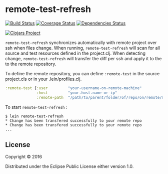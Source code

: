 # remote-test-refresh

[![Build Status](https://travis-ci.org/minhtuannguyen/remote-test-refresh.svg?branch=master)](https://travis-ci.org/minhtuannguyen/remote-test-refresh)
[![Coverage Status](https://coveralls.io/repos/github/minhtuannguyen/remote-test-refresh/badge.svg?branch=master)](https://coveralls.io/github/minhtuannguyen/minhtuannguyen?branch=master)
[![Dependencies Status](http://jarkeeper.com/minhtuannguyen/remote-test-refresh/status.svg)](http://jarkeeper.com/minhtuannguyen/remote-test-refresh)


[![Clojars Project](http://clojars.org/minhtuannguyen/remote-test-refresh/latest-version.svg)](https://clojars.org/minhtuannguyen/remote-test-refresh)

`remote-test-refresh` synchronizes automatically with remote project over ssh when files change. When running, `remote-test-refresh` will scan for all source and test resources defined in the project.clj. When detecting change, `remote-test-refresh` will transfer the diff per ssh and apply it to the to the remote repository.

To define the remote repository, you can define `:remote-test` in the source project.cls or in your .lein/profiles.clj.

```clojure
:remote-test {:user         "your-username-on-remote-machine"
		      :host         "your.host.name-or-ip"
	          :remote-path  "/path/to/parent/folder/of/repo/on/remote/machine"}
```

To start `remote-test-refresh` :

    $ lein remote-test-refresh
    * Change has been transfered successfully to your remote repo
    * Change has been transfered successfully to your remote repo
    ...
    

## License

Copyright © 2016 

Distributed under the Eclipse Public License either version 1.0.